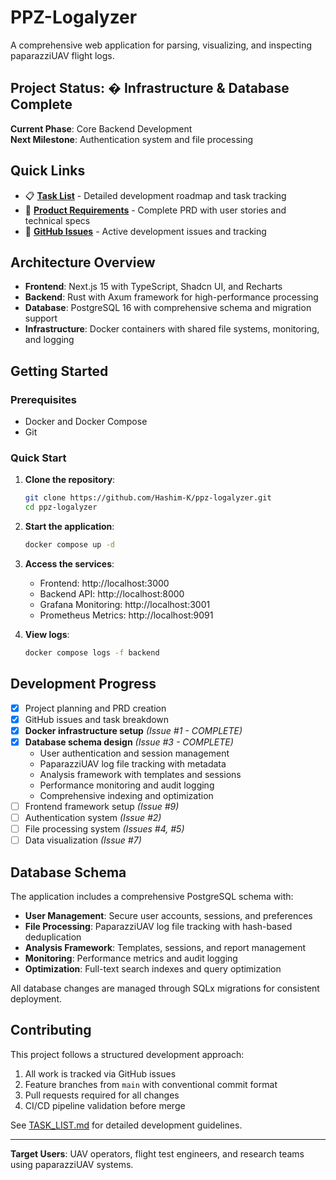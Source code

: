 # PPZ-Logalyzer

A comprehensive web application for parsing, visualizing, and inspecting paparazziUAV flight logs.

## Project Status: � Infrastructure & Database Complete

**Current Phase**: Core Backend Development  
**Next Milestone**: Authentication system and file processing

## Quick Links

- 📋 **[Task List](./TASK_LIST.md)** - Detailed development roadmap and task tracking
- 📖 **[Product Requirements](./prd.txt)** - Complete PRD with user stories and technical specs
- 🐛 **[GitHub Issues](https://github.com/Hashim-K/ppz-logalyzer/issues)** - Active development issues and tracking

## Architecture Overview

- **Frontend**: Next.js 15 with TypeScript, Shadcn UI, and Recharts
- **Backend**: Rust with Axum framework for high-performance processing
- **Database**: PostgreSQL 16 with comprehensive schema and migration support
- **Infrastructure**: Docker containers with shared file systems, monitoring, and logging

## Getting Started

### Prerequisites

- Docker and Docker Compose
- Git

### Quick Start

1. **Clone the repository**:
   ```bash
   git clone https://github.com/Hashim-K/ppz-logalyzer.git
   cd ppz-logalyzer
   ```

2. **Start the application**:
   ```bash
   docker compose up -d
   ```

3. **Access the services**:
   - Frontend: http://localhost:3000
   - Backend API: http://localhost:8000
   - Grafana Monitoring: http://localhost:3001
   - Prometheus Metrics: http://localhost:9091

4. **View logs**:
   ```bash
   docker compose logs -f backend
   ```

## Development Progress

- [x] Project planning and PRD creation
- [x] GitHub issues and task breakdown
- [x] **Docker infrastructure setup** _(Issue #1 - COMPLETE)_
- [x] **Database schema design** _(Issue #3 - COMPLETE)_
  - User authentication and session management
  - PaparazziUAV log file tracking with metadata
  - Analysis framework with templates and sessions
  - Performance monitoring and audit logging
  - Comprehensive indexing and optimization
- [ ] Frontend framework setup _(Issue #9)_
- [ ] Authentication system _(Issue #2)_
- [ ] File processing system _(Issues #4, #5)_
- [ ] Data visualization _(Issue #7)_

## Database Schema

The application includes a comprehensive PostgreSQL schema with:

- **User Management**: Secure user accounts, sessions, and preferences
- **File Processing**: PaparazziUAV log file tracking with hash-based deduplication
- **Analysis Framework**: Templates, sessions, and report management
- **Monitoring**: Performance metrics and audit logging
- **Optimization**: Full-text search indexes and query optimization

All database changes are managed through SQLx migrations for consistent deployment.

## Contributing

This project follows a structured development approach:

1. All work is tracked via GitHub issues
2. Feature branches from `main` with conventional commit format
3. Pull requests required for all changes
4. CI/CD pipeline validation before merge

See [TASK_LIST.md](./TASK_LIST.md) for detailed development guidelines.

---

**Target Users**: UAV operators, flight test engineers, and research teams using paparazziUAV systems.
